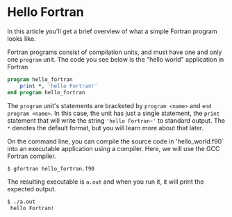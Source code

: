 # Hello Fortran

In this article you'll get a brief overview of what a simple Fortran program
looks like.

Fortran programs consist of compilation units, and must have one and only one
`program` unit.  The code you see below is the "hello world" application in
Fortran

~~~~fortran
program hello_fortran
    print *, 'hello Fortran!'
end program hello_fortran
~~~~

The `program` unit's statements are bracketed by `program <name>` and
`end program <name>`.  In this case, the unit has just a single statement,
the `print` statement that will write the string `'hello Fortran~'` to
standard output.  The `*` denotes the default format, but you will learn
more about that later.

On the command line, you can compile the source code in 'hello_world.f90`
into an executable application using a compiler.  Here, we will use the GCC
Fortran compiler.

~~~~bash
$ gfortran hello_fortran.f90
~~~~

The resulting executable is `a.out` and when you run it, it will print the
expected output.

~~~~bash
$ ./a.out
 hello Fortran!
~~~~
